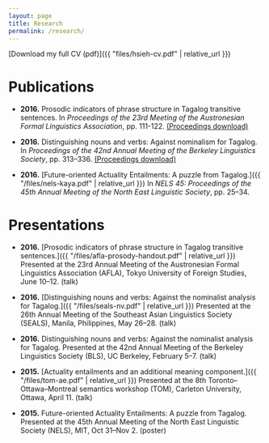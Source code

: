 ```yaml
---
layout: page
title: Research
permalink: /research/
---
```


[Download my full CV (pdf)]({{ "files/hsieh-cv.pdf" | relative_url }})

# Publications

- **2016.**
  Prosodic indicators of phrase structure in Tagalog transitive sentences.
  In *Proceedings of the 23rd Meeting of the Austronesian Formal Linguistics Association*, pp. 111-122.
  [(Proceedings download)](http://hdl.handle.net/1885/111479)

- **2016.**
  Distinguishing nouns and verbs: Against nominalism for Tagalog.
  In *Proceedings of the 42nd Annual Meeting of the Berkeley Linguistics Society*, pp. 313–336.
  [(Proceedings download)](http://linguistics.berkeley.edu/bls/proceedings.html)

- **2016.**
  [Future-oriented Actuality Entailments: A puzzle from Tagalog.]({{ "/files/nels-kaya.pdf" | relative_url }})
  In *NELS 45: Proceedings of the 45th Annual Meeting of the North East Linguistic Society*, pp. 25–34.

# Presentations

- **2016.**
  [Prosodic indicators of phrase structure in Tagalog transitive sentences.]({{ "/files/afla-prosody-handout.pdf" | relative_url }})
  Presented at the 23rd Annual Meeting of the Austronesian Formal Linguistics Association (AFLA),
  Tokyo University of Foreign Studies, June 10–12. (talk)

- **2016.**
  [Distinguishing nouns and verbs: Against the nominalist analysis for Tagalog.]({{ "/files/seals-nv.pdf" | relative_url }})
  Presented at the 26th Annual Meeting of the Southeast Asian Linguistics Society (SEALS),
  Manila, Philippines, May 26–28. (talk)

- **2016.**
  Distinguishing nouns and verbs: Against the nominalist analysis for Tagalog.
  Presented at the 42nd Annual Meeting of the Berkeley Linguistics Society (BLS),
  UC Berkeley, February 5–7. (talk)

- **2015.**
  [Actuality entailments and an additional meaning component.]({{ "/files/tom-ae.pdf" | relative_url }})
  Presented at the 8th Toronto–Ottawa–Montreal semantics workshop (TOM),
  Carleton University, Ottawa, April 11. (talk)

- **2015.**
  Future-oriented Actuality Entailments: A puzzle from Tagalog.
  Presented at the 45th Annual Meeting of the North East Linguistic Society (NELS),
  MIT, Oct 31–Nov 2. (poster)



<!-- This is the base Jekyll theme. You can find out more info about customizing your Jekyll theme, as well as basic Jekyll usage documentation at [jekyllrb.com](http://jekyllrb.com/)

You can find the source code for the Jekyll new theme at: [github.com/jglovier/jekyll-new](https://github.com/jglovier/jekyll-new)

You can find the source code for Jekyll at [github.com/jekyll/jekyll](https://github.com/jekyll/jekyll)
 -->
